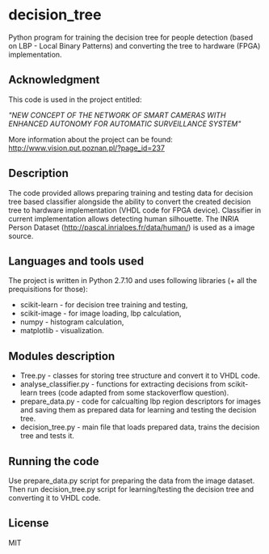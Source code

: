 # decision_tree
Python program for training the decision tree for people detection (based on LBP - Local Binary Patterns) and converting the tree to hardware (FPGA) implementation.

## Acknowledgment

This code is used in the project entitled:

*"NEW CONCEPT OF THE NETWORK OF SMART CAMERAS WITH ENHANCED AUTONOMY FOR AUTOMATIC SURVEILLANCE SYSTEM"*

More information about the project can be found: http://www.vision.put.poznan.pl/?page_id=237

## Description

The code provided allows preparing training and testing data for decision tree based classifier alongside the ability to convert the created decision tree to hardware implementation (VHDL code for FPGA device). Classifier in current implementation allows detecting human silhouette. The INRIA Person Dataset (http://pascal.inrialpes.fr/data/human/) is used as a image source.

## Languages and tools used

The project is written in Python 2.7.10 and uses following libraries (+ all the prequisitions for those):
* scikit-learn - for decision tree training and testing,
* scikit-image - for image loading, lbp calculation,
* numpy - histogram calculation,
* matplotlib - visualization.

## Modules description
* Tree.py - classes for storing tree structure and convert it to VHDL code.
* analyse_classifier.py - functions for extracting decisions from scikit-learn trees (code adapted from some stackoverflow question).
* prepare_data.py - code for calcualting lbp region descriptors for images and saving them as prepared data for learning and testing the decision tree.
* decision_tree.py - main file that loads prepared data, trains the decision tree and tests it.

## Running the code
Use prepare\_data.py script for preparing the data from the image dataset. Then run decision\_tree.py script for learning/testing the decision tree and converting it to VHDL code.

## License

MIT
